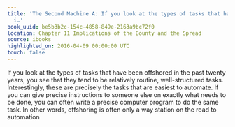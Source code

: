 ```yaml
---
title: 'The Second Machine A: If you look at the types of tasks that have been offshored
  i…'
book_uuid: be5b3b2c-154c-4858-849e-2163a9bc72f0
location: Chapter 11 Implications of the Bounty and the Spread
source: ibooks
highlighted_on: 2016-04-09 00:00:00 UTC
touch: false
---
```


If you look at the types of tasks that have been offshored in the past twenty years, you see that they tend to be relatively routine, well-structured tasks. Interestingly, these are precisely the tasks that are easiest to automate. If you can give precise instructions to someone else on exactly what needs to be done, you can often write a precise computer program to do the same task. In other words, offshoring is often only a way station on the road to automation